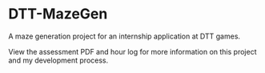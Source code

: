 # DTT-MazeGen
A maze generation project for an internship application at DTT games.

View the assessment PDF and hour log for more information on this project and my development process.
